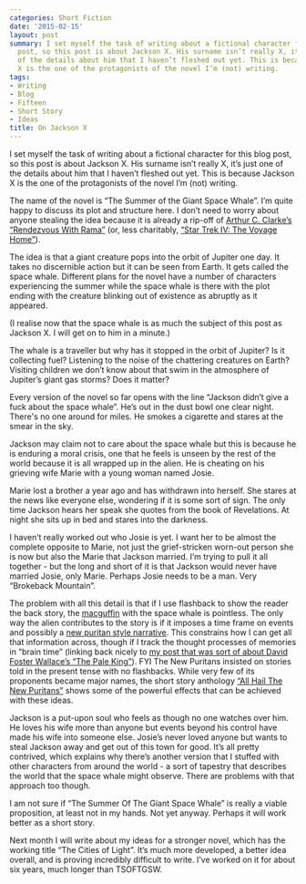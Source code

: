 ```yaml
---
categories: Short Fiction
date: '2015-02-15'
layout: post
summary: I set myself the task of writing about a fictional character for this blog
  post, so this post is about Jackson X. His surname isn’t really X, it’s just one
  of the details about him that I haven’t fleshed out yet. This is because Jackson
  X is the one of the protagonists of the novel I’m (not) writing.
tags:
- Writing
- Blog
- Fifteen
- Short Story
- Ideas
title: On Jackson X
---
```


I set myself the task of writing about a fictional character for this blog post, so this post is about Jackson X. His surname isn’t really X, it’s just one of the details about him that I haven’t fleshed out yet. This is because Jackson X is the one of the protagonists of the novel I’m (not) writing.

The name of the novel is “The Summer of the Giant Space Whale”. I’m quite happy to discuss its plot and structure here. I don’t need to worry about anyone stealing the idea because it is already a rip-off of [Arthur C. Clarke’s “Rendezvous With Rama”](https://www.goodreads.com/book/show/112537.Rendezvous_with_Rama) (or, less charitably, [“Star Trek IV: The Voyage Home”](http://www.imdb.com/title/tt0092007/?ref_=nv_sr_1)).

The idea is that a giant creature pops into the orbit of Jupiter one day. It takes no discernible action but it can be seen from Earth. It gets called the space whale. Different plans for the novel have a number of characters experiencing the summer while the space whale is there with the plot ending with the creature blinking out of existence as abruptly as it appeared.

(I realise now that the space whale is as much the subject of this post as Jackson X. I will get on to him in a minute.)

The whale is a traveller but why has it stopped in the orbit of Jupiter? Is it collecting fuel? Listening to the noise of the chattering creatures on Earth? Visiting children we don’t know about that swim in the atmosphere of Jupiter’s giant gas storms? Does it matter?

Every version of the novel so far opens with the line “Jackson didn’t give a fuck about the space whale”. He’s out in the dust bowl one clear night. There's no one around for miles. He smokes a cigarette and stares at the smear in the sky.

Jackson may claim not to care about the space whale but this is because he is enduring a moral crisis, one that he feels is unseen by the rest of the world because it is all wrapped up in the alien. He is cheating on his grieving wife Marie with a young woman named Josie.

Marie lost a brother a year ago and has withdrawn into herself. She stares at the news like everyone else, wondering if it is some sort of sign. The only time Jackson hears her speak she quotes from the book of Revelations. At night she sits up in bed and stares into the darkness.

I haven’t really worked out who Josie is yet. I want her to be almost the complete  opposite to Marie, not just the grief-stricken worn-out person she is now but also the Marie that Jackson married. I’m trying to pull it all together - but the long and short of it is that Jackson would never have married Josie, only Marie. Perhaps Josie needs to be a man. Very “Brokeback Mountain”.

The problem with all this detail is that if I use flashback to show the reader the back story, the [macguffin](http://tvtropes.org/pmwiki/pmwiki.php/Main/MacGuffin) with the space whale is pointless. The only way the alien contributes to the story is if it imposes a time frame on events and possibly a [new puritan style narrative](http://en.wikipedia.org/wiki/New_Puritans). This constrains how I can get all that information across, though if I track the thought processes of memories in “brain time” (linking back nicely to [my post that was sort of about David Foster Wallace’s “The Pale King”](/building-brains/)). FYI The New Puritans insisted on stories told in the present tense with no flashbacks. While very few of its proponents became major names, the short story anthology [“All Hail The New Puritans”](http://www.theguardian.com/books/2000/sep/16/fiction.reviews1) shows some of the powerful effects that can be achieved with these ideas.

Jackson is a put-upon soul who feels as though no one watches over him. He loves his wife more than anyone but events beyond his control have made his wife into someone else. Josie’s never loved anyone but wants to steal Jackson away and get out of this town for good. It’s all pretty contrived, which explains why there’s another version that I stuffed with other characters from around the world - a sort of tapestry that describes the world that the space whale might observe. There are problems with that approach too though.

I am not sure if “The Summer Of The Giant Space Whale” is really a viable proposition, at least not in my hands. Not yet anyway. Perhaps it will work better as a short story.

Next month I will write about my ideas for a stronger novel, which has the working title “The Cities of Light”. It’s much more developed, a better idea overall, and is proving incredibly difficult to write. I’ve worked on it for about six years, much longer than TSOFTGSW.